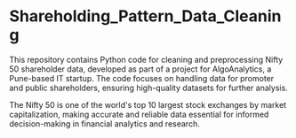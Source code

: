 # Shareholding_Pattern_Data_Cleaning

This repository contains Python code for cleaning and preprocessing Nifty 50 shareholder data, developed as part of a project for AlgoAnalytics, a Pune-based IT startup. The code focuses on handling data for promoter and public shareholders, ensuring high-quality datasets for further analysis.

The Nifty 50 is one of the world's top 10 largest stock exchanges by market capitalization, making accurate and reliable data essential for informed decision-making in financial analytics and research.

